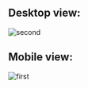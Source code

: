 ## Desktop view:
![second](https://github.com/Shireee/coffee-landing/assets/52496230/1560d983-44b8-4e75-b672-1d710829791d)

## Mobile view:
![first](https://github.com/Shireee/coffee-landing/assets/52496230/c251928b-ed32-4c6e-927b-76fe8ceb0990)
